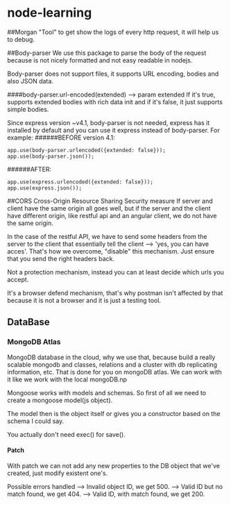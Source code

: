 # node-learning

##Morgan
"Tool" to get show the logs of every http request, it will help us to debug.

##Body-parser
We use this package to parse the body of the request because is not nicely formatted and not easy readable in nodejs.

Body-parser does not support files, it supports URL encoding, bodies and also JSON data. 

####body-parser.url-encoded(extended) --> param extended
If it's true, supports extended bodies with rich data init and if it's false, it just supports simple bodies.

Since express version ~v4.1, body-parser is not needed, express has it installed by default and you can use it express instead of body-parser. For example:
######BEFORE version 4.1:
```
app.use(body-parser.urlencoded({extended: false}));
app.use(body-parser.json()); 
```
######AFTER:
```
app.use(express.urlencoded({extended: false}));
app.use(express.json()); 
```


##CORS
Cross-Origin Resource Sharing
Security measure
If server and client have the same origin all goes well, but
if the server and the client have different origin, like restful api and an angular client, we do not have the same origin. 

In the case of the restful API, we have to send some headers from the server to the client that essentially tell the client --> 'yes, you can have acces'. That's how we overcome, "disable" this mechanism. Just ensure that you send the right headers back.

Not a protection mechanism, instead you can at least decide which urls you accept. 

It's a browser defend mechanism, that's why postman isn't affected by that because it is not a browser and it is just a testing tool.

## DataBase
### MongoDB Atlas
MongoDB database in the cloud, why we use that, because build a really scalable mongodb and classes, relations and a cluster with db replicating information, etc. That is done for you on mongoDB atlas. We can work with it like we work with the local mongoDB.np

Mongoose works with models and schemas. So first of all we need to create a mongoose model(js object).


The model then is the object itself or gives you a constructor based on the schema I could say.

You actually don't need exec() for save().

#### Patch
With patch we can not add any new properties to the DB object that we've created, just modify existent one's.

Possible errors handled --> Invalid object ID, we get 500.
                        --> Valid ID but no match found, we get 404.
                        --> Valid ID, with match found, we get 200.